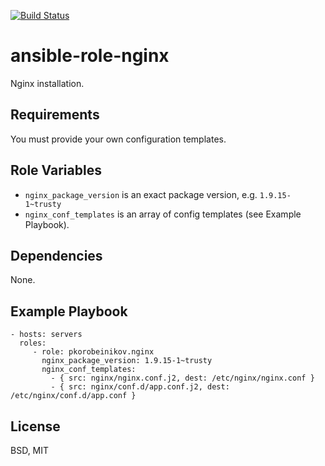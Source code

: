 [![Build Status](https://travis-ci.org/pkorobeinikov/ansible-role-nginx.svg?branch=master)](https://travis-ci.org/pkorobeinikov/ansible-role-nginx)

ansible-role-nginx
==================

Nginx installation.

Requirements
------------

You must provide your own configuration templates.

Role Variables
--------------

* `nginx_package_version` is an exact package version, e.g. `1.9.15-1~trusty`
* `nginx_conf_templates` is an array of config templates (see Example Playbook).

Dependencies
------------

None.

Example Playbook
----------------

    - hosts: servers
      roles:
         - role: pkorobeinikov.nginx
           nginx_package_version: 1.9.15-1~trusty
           nginx_conf_templates:
             - { src: nginx/nginx.conf.j2, dest: /etc/nginx/nginx.conf }
             - { src: nginx/conf.d/app.conf.j2, dest: /etc/nginx/conf.d/app.conf }


License
-------

BSD, MIT
